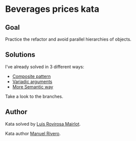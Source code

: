 # Beverages prices kata
## Goal
Practice the refactor and avoid parallel hierarchies of objects.

## Solutions
I've already solved in 3 different ways:
- [Composite pattern](https://github.com/luisrovirosa/beverages-prices-kata/tree/composite)
- [Variadic arguments](https://github.com/luisrovirosa/beverages-prices-kata/tree/variadic)
- [More Semantic way](https://github.com/luisrovirosa/beverages-prices-kata/tree/semantic)

Take a look to the branches.

## Author
Kata solved by [Luis Rovirosa Mairlot](https://twitter.com/luisrovirosa).

Kata author [Manuel Rivero](https://twitter.com/trikitrok). 